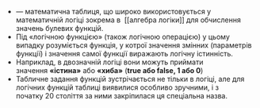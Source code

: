 - — математична таблиця, що широко використовується у математичній логіці зокрема в  [[алгебра логіки]] для обчислення значень булевих функцій.
- Під «логічною функцією» (також логічною операцією) у цьому випадку розуміється функція, у котрої значення змінних (параметрів функції) і значення самої функції виражають логічну істинність.
- Наприклад, в двозначній логіці вони можуть приймати значення **«істина»** або **«хиба»** (**true або  false, 1 або 0**)
- Табличне задання функцій зустрічається не тільки в логіці, але для логічних функцій таблиці виявилися особливо зручними, і з початку 20 століття за ними закріпилася ця спеціальна назва.